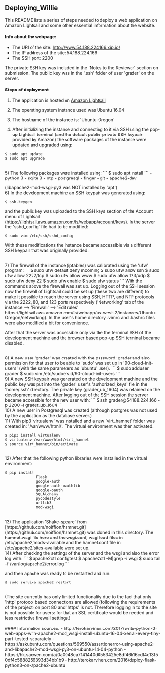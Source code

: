 ## Deploying_Willie

This README lists a series of steps needed to deploy a web application on Amazon Lightsail and 
some other essential information about the website.


#### Info about the webpage:

 - The URI of the site:           http://www.54.188.224.166.xip.io/
 - The IP address of the site:    54.188.224.166
 - The SSH port:                  2200
  
The private SSH key was included in the 'Notes to the Reviewer' section on submission.
The public key was in the '.ssh' folder of user 'grader' on the server.


#### Steps of deployment

1) The application is hosted on [Amazon Lightsail](https://lightsail.aws.amazon.com/)
2) The operating system instance used was Ubuntu 16.04
3) The hostname of the instance is: 'Ubuntu-Oregon'

4) After initializing the instance and connecting to it via SSH using the pop-up Lightsail
   terminal (and the default public-private SSH keypair provided by Amazon) the software packages
   of the instance were updated and upgraded using:
```
$ sudo apt update
$ sudo apt upgrade
```

<br>  
5) The following packages were installed using:
```
$ sudo apt install <package_name>
```
   - python 3
   - sqlite 3
   - ntp
   - postgresql
   - finger
   - git
   - apache2-dev

(libapache2-mod-wsgi-py3 was NOT installed by 'apt')
<br> 
6) In the development machine an SSH keypair was generated using:
```
$ ssh-keygen
``` 
  and the public key was uploaded to the SSH keys section of the Account menu of Lightsail 
  (https://lightsail.aws.amazon.com/ls/webapp/account/keys). 
  In the server the 'sshd_config' file had to be modified:

```
$ sudo vim /etc/ssh/sshd_config 
```
  With these modifications the instance became accessible via a different SSH keypair that was 
  originally provided.

<br> 
7) The firewall of the instance (iptables) was calibrated using the 'ufw' program:
```
$ sudo ufw default deny incoming
$ sudo ufw allow ssh  
$ sudo ufw allow 2222/tcp  
$ sudo ufw allow www
$ sudo ufw allow 123/udp
$ sudo ufw deny 22
$ sudo ufw enable  
$ sudo ufw status 
```
  With the commands above the firewall was set up. Logging out of the SSH session now the firewall
  of Lightsail could be set up (these two are different) to make it possible to reach the server 
  using SSH, HTTP, and NTP  protocols via the 2222, 80, and 123 ports respectively 
  ('Networking' tab of the instance --> 'Firewall' --> 'Edit rules' 
   https://lightsail.aws.amazon.com/ls/webapp/us-west-2/instances/Ubuntu-Oregon/networking).
  In the user's home directory .vimrc and .bashrc files were also modified a bit for convenience.
  
  After that the server was accessible only via the the terminal SSH of the development machine
  and the browser based pop-up SSH terminal became disabled.

<br>
8) A new user 'grader' was created with the password: grader and also permission for that user to
   be able to 'sudo' was set up in '90-cloud-init-users' (with the same parameters as 'ubuntu' user).
```
$ sudo adduser grader
$ sudo vim /etc/sudoers.d/90-cloud-init-users
``` 

<br>
9) A new SSH keypair was generated on the development machine and the public key was put into the
   'grader' user's 'authorized_keys' file in the 'home/.ssh' directory. 
   The private key (grader_ub_1604) was retained on the development machine. 
   After logging out of the SSH session the server became accessible for the new user with:
```
$ ssh grader@54.188.224.166 -p 2200 -i grader_ub_1604 
```

<br>
10) A new user in Postgresql was created (although postgres was not used by the application as the
    database server.)

<br>
11) With pip3 'virtualenv' was installed and a new 'virt_hamnet' folder was created in:
    '/var/www/html/'. The virtual environment was then activated. 

```
$ pip3 install virtualenv
$ virtualenv /var/www/html/virt_hamnet
$ source virt_hamnet/bin/activate
``` 
<br>
12) After that the following python libraries were installed in the virtual environment:

```
$ pip install
              Flask
              google-auth
              google-auth-oauthlib
              google-oauth
              SQLAlchemy
              pycodestyle
              urllib3
              mod-wsgi
```
<br>
13) The application 'Shake-speare' from [https://github.com/noiffion/hamnet.git](https://github.com/noiffion/hamnet.git)
    was cloned in this directory. The hamnet.wsgi file here and the wsgi.conf, wsgi.load 
    files in /etc/apache2/mods-available and the hamnet.conf file in /etc/apache2/sites-available
    were set up.
<br>
14) After checking the settings of the server and the wsgi and also the error log with:
```
$ apache2ctl configtest
$ apache2ctl -M|grep -i wsgi
$ sudo tail -f /var/log/apache2/error.log
```

  and then apache was ready to be restarted and run:
```
$ sudo service apache2 restart
```
<br>
(The site currently has only limited functionality due to the fact that only 'http' protocol based
 connections are allowed (following the requirements of the project) on port 80 and 'https' is not. 
 Therefore logging in to the site is not possible for users: for that an SSL certificate would be 
 needed and less restrictive firewall settings.)
<br><br>
#### Information sources:
- http://terokarvinen.com/2017/write-python-3-web-apps-with-apache2-mod_wsgi-install-ubuntu-16-04-xenial-every-tiny-part-tested-separately
- https://askubuntu.com/questions/569550/assertionerror-using-apache2-and-libapache2-mod-wsgi-py3-on-ubuntu-14-04-python
- https://hk.saowen.com/a/0a0048ca7141440d0553425e8df46b16cdf4c13f50df4c5888256393d34bb1b9
- http://terokarvinen.com/2016/deploy-flask-python3-on-apache2-ubuntu
